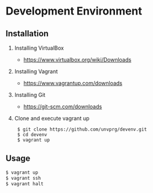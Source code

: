 # Development Environment

## Installation

1. Installing VirtualBox
    * https://www.virtualbox.org/wiki/Downloads
2. Installing Vagrant
    * https://www.vagrantup.com/downloads
3. Installing Git
    * https://git-scm.com/downloads
4. Clone and execute vagrant up

        $ git clone https://github.com/unvprg/devenv.git
        $ cd devenv
        $ vagrant up

## Usage

```sh
$ vagrant up
$ vagrant ssh
$ vagrant halt
```